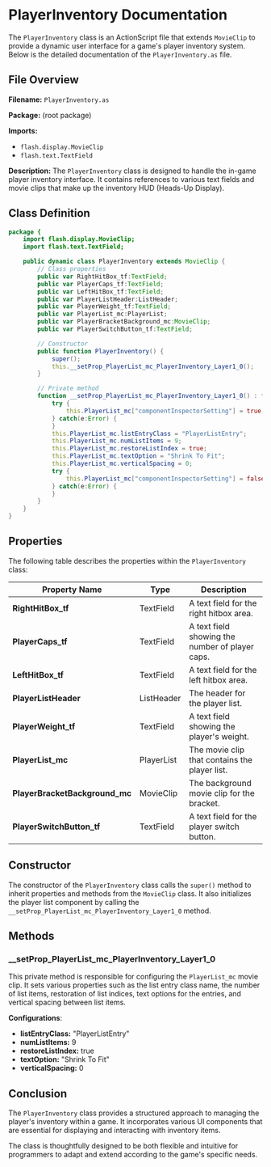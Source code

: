 # PlayerInventory Documentation
The `PlayerInventory` class is an ActionScript file that extends `MovieClip` to provide a dynamic user interface for a game's player inventory system.
Below is the detailed documentation of the `PlayerInventory.as` file.

## File Overview

**Filename:** `PlayerInventory.as`

**Package:** (root package)

**Imports:**
- `flash.display.MovieClip`
- `flash.text.TextField`

**Description:**
The `PlayerInventory` class is designed to handle the in-game player inventory interface.
It contains references to various text fields and movie clips that make up the inventory HUD (Heads-Up Display).

## Class Definition

```actionscript
package {
    import flash.display.MovieClip;
    import flash.text.TextField;

    public dynamic class PlayerInventory extends MovieClip {
        // Class properties
        public var RightHitBox_tf:TextField;
        public var PlayerCaps_tf:TextField;
        public var LeftHitBox_tf:TextField;
        public var PlayerListHeader:ListHeader;
        public var PlayerWeight_tf:TextField;
        public var PlayerList_mc:PlayerList;
        public var PlayerBracketBackground_mc:MovieClip;
        public var PlayerSwitchButton_tf:TextField;

        // Constructor
        public function PlayerInventory() {
            super();
            this.__setProp_PlayerList_mc_PlayerInventory_Layer1_0();
        }

        // Private method
        function __setProp_PlayerList_mc_PlayerInventory_Layer1_0() : * {
            try {
                this.PlayerList_mc["componentInspectorSetting"] = true;
            } catch(e:Error) {
            }
            this.PlayerList_mc.listEntryClass = "PlayerListEntry";
            this.PlayerList_mc.numListItems = 9;
            this.PlayerList_mc.restoreListIndex = true;
            this.PlayerList_mc.textOption = "Shrink To Fit";
            this.PlayerList_mc.verticalSpacing = 0;
            try {
                this.PlayerList_mc["componentInspectorSetting"] = false;
            } catch(e:Error) {
            }
        }
    }
}
```

## Properties

The following table describes the properties within the `PlayerInventory` class:

| Property Name                  | Type            | Description                                    |
|--------------------------------|-----------------|------------------------------------------------|
| **RightHitBox_tf**             | TextField       | A text field for the right hitbox area.        |
| **PlayerCaps_tf**              | TextField       | A text field showing the number of player caps.|
| **LeftHitBox_tf**              | TextField       | A text field for the left hitbox area.         |
| **PlayerListHeader**           | ListHeader      | The header for the player list.                |
| **PlayerWeight_tf**            | TextField       | A text field showing the player's weight.      |
| **PlayerList_mc**              | PlayerList      | The movie clip that contains the player list.  |
| **PlayerBracketBackground_mc** | MovieClip       | The background movie clip for the bracket.     |
| **PlayerSwitchButton_tf**      | TextField       | A text field for the player switch button.     |

## Constructor

The constructor of the `PlayerInventory` class calls the `super()` method to inherit properties and methods from the `MovieClip` class. It also initializes the player list component by calling the `__setProp_PlayerList_mc_PlayerInventory_Layer1_0` method.

## Methods

### __setProp_PlayerList_mc_PlayerInventory_Layer1_0

This private method is responsible for configuring the `PlayerList_mc` movie clip.
It sets various properties such as the list entry class name, the number of list items, restoration of list indices, text options for the entries, and vertical spacing between list items.

**Configurations**:
- **listEntryClass:** "PlayerListEntry"
- **numListItems:** 9
- **restoreListIndex:** true
- **textOption:** "Shrink To Fit"
- **verticalSpacing:** 0

## Conclusion

The `PlayerInventory` class provides a structured approach to managing the player's inventory within a game.
It incorporates various UI components that are essential for displaying and interacting with inventory items.

The class is thoughtfully designed to be both flexible and intuitive for programmers to adapt and extend according to the game's specific needs.
